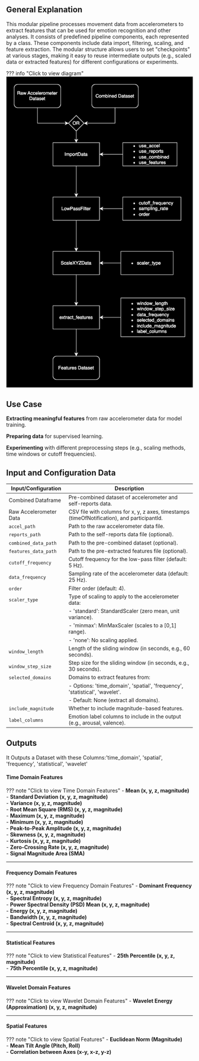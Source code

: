 ## **General Explanation**
This modular pipeline processes movement data from accelerometers to extract features that can be used for emotion recognition and other analyses. It consists of predefined pipeline components, each represented by a class. These components include data import, filtering, scaling, and feature extraction. The modular structure allows users to set "checkpoints" at various stages, making it easy to reuse intermediate outputs (e.g., scaled data or extracted features) for different configurations or experiments.

??? info "Click to view diagram"
    ![Overview of pipeline](images/Feature_Extraction_Pipeline.drawio.BG.svg)

## **Use Case**

**Extracting meaningful features** from raw accelerometer data for model training.

**Preparing data** for supervised learning.

**Experimenting** with different preprocessing steps (e.g., scaling methods, time windows or cutoff frequencies).

## **Input and Configuration Data**

| **Input/Configuration** | **Description**                                                                 |
|-------------------------|---------------------------------------------------------------------------------|
| Combined Dataframe      | Pre-combined dataset of accelerometer and self-reports data.                    |
| Raw Accelerometer Data  | CSV file with columns for x, y, z axes, timestamps (timeOfNotification), and participantId. |
| `accel_path`            | Path to the raw accelerometer data file.                                        |
| `reports_path`          | Path to the self-reports data file (optional).                                  |
| `combined_data_path`    | Path to the pre-combined dataset (optional).                                    |
| `features_data_path`    | Path to the pre-extracted features file (optional).                             |
| `cutoff_frequency`      | Cutoff frequency for the low-pass filter (default: 5 Hz).                       |
| `data_frequency`        | Sampling rate of the accelerometer data (default: 25 Hz).                       |
| `order`                 | Filter order (default: 4).                                                      |
| `scaler_type`           | Type of scaling to apply to the accelerometer data:                             |
|                         | - 'standard': StandardScaler (zero mean, unit variance).                        |
|                         | - 'minmax': MinMaxScaler (scales to a [0,1] range).                             |
|                         | - 'none': No scaling applied.                                                   |
| `window_length`         | Length of the sliding window (in seconds, e.g., 60 seconds).                    |
| `window_step_size`      | Step size for the sliding window (in seconds, e.g., 30 seconds).                |
| `selected_domains`      | Domains to extract features from:                                               |
|                         | - Options: 'time_domain', 'spatial', 'frequency', 'statistical', 'wavelet'.     |
|                         | - Default: None (extract all domains).                                          |
| `include_magnitude`     | Whether to include magnitude-based features.                                    |
| `label_columns`         | Emotion label columns to include in the output (e.g., arousal, valence).        |

## **Outputs**
It Outputs a Dataset with these Columns:'time_domain', 'spatial', 'frequency', 'statistical', 'wavelet'

#### **Time Domain Features**
??? note "Click to view Time Domain Features"
    - **Mean (x, y, z, magnitude)**  
    - **Standard Deviation (x, y, z, magnitude)**  
    - **Variance (x, y, z, magnitude)**  
    - **Root Mean Square (RMS) (x, y, z, magnitude)**  
    - **Maximum (x, y, z, magnitude)**  
    - **Minimum (x, y, z, magnitude)**  
    - **Peak-to-Peak Amplitude (x, y, z, magnitude)**  
    - **Skewness (x, y, z, magnitude)**  
    - **Kurtosis (x, y, z, magnitude)**  
    - **Zero-Crossing Rate (x, y, z, magnitude)**  
    - **Signal Magnitude Area (SMA)**  

---

#### **Frequency Domain Features**
??? note "Click to view Frequency Domain Features"
    - **Dominant Frequency (x, y, z, magnitude)**  
    - **Spectral Entropy (x, y, z, magnitude)**  
    - **Power Spectral Density (PSD) Mean (x, y, z, magnitude)**  
    - **Energy (x, y, z, magnitude)**  
    - **Bandwidth (x, y, z, magnitude)**  
    - **Spectral Centroid (x, y, z, magnitude)**  

---

#### **Statistical Features**
??? note "Click to view Statistical Features"
    - **25th Percentile (x, y, z, magnitude)**  
    - **75th Percentile (x, y, z, magnitude)**  

---

#### **Wavelet Domain Features**
??? note "Click to view Wavelet Domain Features"
    - **Wavelet Energy (Approximation) (x, y, z, magnitude)**  

---

#### **Spatial Features**
??? note "Click to view Spatial Features"
    - **Euclidean Norm (Magnitude)**  
    - **Mean Tilt Angle (Pitch, Roll)**  
    - **Correlation between Axes (x-y, x-z, y-z)**  
